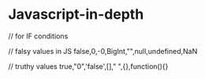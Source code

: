 # Javascript-in-depth

// for IF conditions

// falsy values in JS
false,0,-0,BigInt,"",null,undefined,NaN

// truthy values
true,"0",'false',[]," ",{},function(){}
